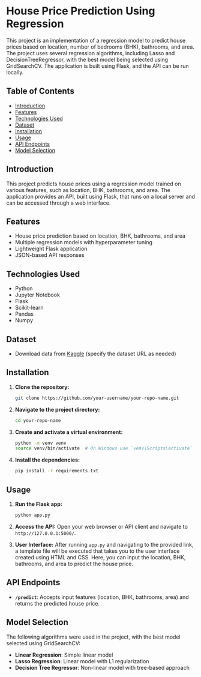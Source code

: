 # House Price Prediction Using Regression

This project is an implementation of a regression model to predict house prices based on location, number of bedrooms (BHK), bathrooms, and area. The project uses several regression algorithms, including Lasso and DecisionTreeRegressor, with the best model being selected using GridSearchCV. The application is built using Flask, and the API can be run locally.

## Table of Contents

- [Introduction](#introduction)
- [Features](#features)
- [Technologies Used](#technologies-used)
- [Dataset](#dataset)
- [Installation](#installation)
- [Usage](#usage)
- [API Endpoints](#api-endpoints)
- [Model Selection](#model-selection)

## Introduction

This project predicts house prices using a regression model trained on various features, such as location, BHK, bathrooms, and area. The application provides an API, built using Flask, that runs on a local server and can be accessed through a web interface.

## Features

- House price prediction based on location, BHK, bathrooms, and area
- Multiple regression models with hyperparameter tuning
- Lightweight Flask application
- JSON-based API responses

## Technologies Used

- Python
- Jupyter Notebook
- Flask
- Scikit-learn
- Pandas
- Numpy

## Dataset

- Download data from [Kaggle](https://www.kaggle.com/datasets) (specify the dataset URL as needed)

## Installation

1. **Clone the repository:**
    ```sh
    git clone https://github.com/your-username/your-repo-name.git
    ```
2. **Navigate to the project directory:**
    ```sh
    cd your-repo-name
    ```
3. **Create and activate a virtual environment:**
    ```sh
    python -m venv venv
    source venv/bin/activate  # On Windows use `venv\Scripts\activate`
    ```
4. **Install the dependencies:**
    ```sh
    pip install -r requirements.txt
    ```

## Usage

1. **Run the Flask app:**
    ```sh
    python app.py
    ```
2. **Access the API:**
    Open your web browser or API client and navigate to `http://127.0.0.1:5000/`.

3. **User Interface:**
    After running `app.py` and navigating to the provided link, a template file will be executed that takes you to the user interface created using HTML and CSS. Here, you can input the location, BHK, bathrooms, and area to predict the house price.

## API Endpoints

- **`/predict`**: Accepts input features (location, BHK, bathrooms, area) and returns the predicted house price.

## Model Selection

The following algorithms were used in the project, with the best model selected using GridSearchCV:

- **Linear Regression**: Simple linear model
- **Lasso Regression**: Linear model with L1 regularization
- **Decision Tree Regressor**: Non-linear model with tree-based approach


